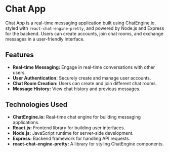 # Chat App

Chat App is a real-time messaging application built using ChatEngine.io, styled with `react-chat-engine-pretty`, and powered by Node.js and Express for the backend. Users can create accounts, join chat rooms, and exchange messages in a user-friendly interface.

## Features

- **Real-time Messaging:** Engage in real-time conversations with other users.
- **User Authentication:** Securely create and manage user accounts.
- **Chat Room Creation:** Users can create and join different chat rooms.
- **Message History:** View chat history and previous messages.

## Technologies Used

- **ChatEngine.io:** Real-time chat engine for building messaging applications.
- **React.js:** Frontend library for building user interfaces.
- **Node.js:** JavaScript runtime for server-side development.
- **Express:** Backend framework for handling API requests.
- **react-chat-engine-pretty:** A library for styling ChatEngine components.